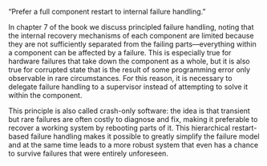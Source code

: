 “Prefer a full component restart to internal failure handling.”

In chapter 7 of the book we discuss principled failure handling, noting that the internal recovery mechanisms of each component are limited because they are not sufficiently separated from the failing parts—everything within a component can be affected by a failure. This is especially true for hardware failures that take down the component as a whole, but it is also true for corrupted state that is the result of some programming error only observable in rare circumstances. For this reason, it is necessary to delegate failure handling to a supervisor instead of attempting to solve it within the component.

This principle is also called crash-only software: the idea is that transient but rare failures are often costly to diagnose and fix, making it preferable to recover a working system by rebooting parts of it. This hierarchical restart-based failure handling makes it possible to greatly simplify the failure model and at the same time leads to a more robust system that even has a chance to survive failures that were entirely unforeseen.
